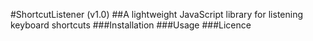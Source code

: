 #ShortcutListener (v1.0)
##A lightweight JavaScript library for listening keyboard shortcuts
###Installation
###Usage
###Licence

